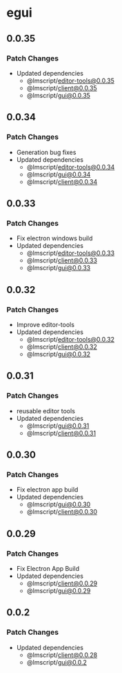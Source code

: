 # egui

## 0.0.35

### Patch Changes

- Updated dependencies
  - @lmscript/editor-tools@0.0.35
  - @lmscript/client@0.0.35
  - @lmscript/gui@0.0.35

## 0.0.34

### Patch Changes

- Generation bug fixes
- Updated dependencies
  - @lmscript/editor-tools@0.0.34
  - @lmscript/gui@0.0.34
  - @lmscript/client@0.0.34

## 0.0.33

### Patch Changes

- Fix electron windows build
- Updated dependencies
  - @lmscript/editor-tools@0.0.33
  - @lmscript/client@0.0.33
  - @lmscript/gui@0.0.33

## 0.0.32

### Patch Changes

- Improve editor-tools
- Updated dependencies
  - @lmscript/editor-tools@0.0.32
  - @lmscript/client@0.0.32
  - @lmscript/gui@0.0.32

## 0.0.31

### Patch Changes

- reusable editor tools
- Updated dependencies
  - @lmscript/gui@0.0.31
  - @lmscript/client@0.0.31

## 0.0.30

### Patch Changes

- Fix electron app build
- Updated dependencies
  - @lmscript/gui@0.0.30
  - @lmscript/client@0.0.30

## 0.0.29

### Patch Changes

- Fix Electron App Build
- Updated dependencies
  - @lmscript/client@0.0.29
  - @lmscript/gui@0.0.29

## 0.0.2

### Patch Changes

- Updated dependencies
  - @lmscript/client@0.0.28
  - @lmscript/gui@0.0.2
